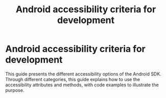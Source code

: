 ﻿---
title: "Android accessibility criteria for development"
---

# Android accessibility criteria for development

This guide presents the different accessibility options of the Android SDK. Through different categories, this guide explains how to use the accessibility attributes and methods, with code examples to illustrate the purpose.